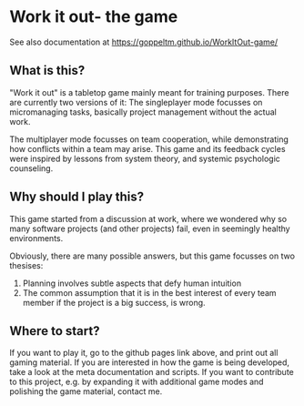 # Work it out- the game
See also documentation at
https://goppeltm.github.io/WorkItOut-game/

## What is this?
"Work it out" is a tabletop game mainly meant for training purposes.
There are currently two versions of it:
The singleplayer mode focusses on micromanaging tasks, 
basically project management without the actual work.

The multiplayer mode focusses on team cooperation,
while demonstrating how conflicts within a team may arise.
This game and its feedback cycles were inspired by lessons from system theory, 
and systemic psychologic counseling.

## Why should I play this?
This game started from a discussion at work, 
where we wondered why so many software projects (and other projects) fail, 
even in seemingly healthy environments. 

Obviously, there are many possible answers, but this game focusses on two thesises:
1. Planning involves subtle aspects that defy human intuition
2. The common assumption that it is in the best interest of every team member
  if the project is a big success, is wrong. 

## Where to start?
If you want to play it, go to the github pages link above, and print out all gaming material.
If you are interested in how the game is being developed, take a look at the meta documentation
and scripts.
If you want to contribute to this project, e.g. by expanding it with additional game modes 
and polishing the game material, contact me.